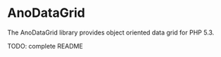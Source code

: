AnoDataGrid
===========

The AnoDataGrid library provides object oriented data grid for PHP 5.3.

TODO: complete README